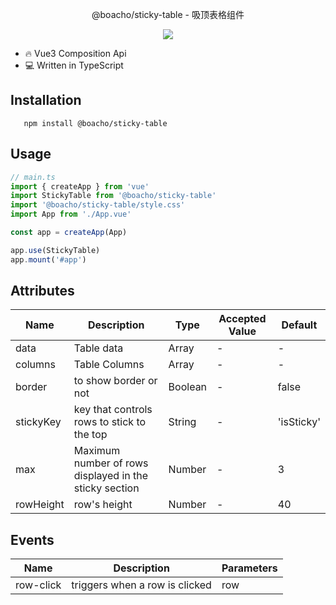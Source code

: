 <p align="center">@boacho/sticky-table - 吸顶表格组件</p>

<p align="center">
   <a href="https://www.npmjs.com/package/@boacho/sticky-table">
    <img src="https://img.shields.io/npm/v/@boacho/sticky-table.svg">
  </a>
</p>

- 🔥 Vue3 Composition Api
- 💻 Written in TypeScript

## Installation

```
   npm install @boacho/sticky-table
```

## Usage

```typescript
// main.ts
import { createApp } from 'vue'
import StickyTable from '@boacho/sticky-table'
import '@boacho/sticky-table/style.css'
import App from './App.vue'

const app = createApp(App)

app.use(StickyTable)
app.mount('#app')
```

## Attributes

|  Name   | Description  |  Type   | Accepted Value  |  Default   |
|  ----  | ----  |  ----  | ----  |  ----  |
| data  | Table data | Array  | - | -  |
| columns  | Table Columns | Array  | - | -  |
| border  | to show border or not | Boolean  | - | false  |
| stickyKey  | key that controls rows to stick to the top | String  | - | 'isSticky'  |
| max  |  Maximum number of rows displayed in the sticky section  | Number  | - | 3  |
| rowHeight  | row's height | Number  | - | 40  |

## Events

|  Name   | Description  | Parameters  |
|  ----  | ----  | ----  |
| row-click  | triggers when a row is clicked | row  |





